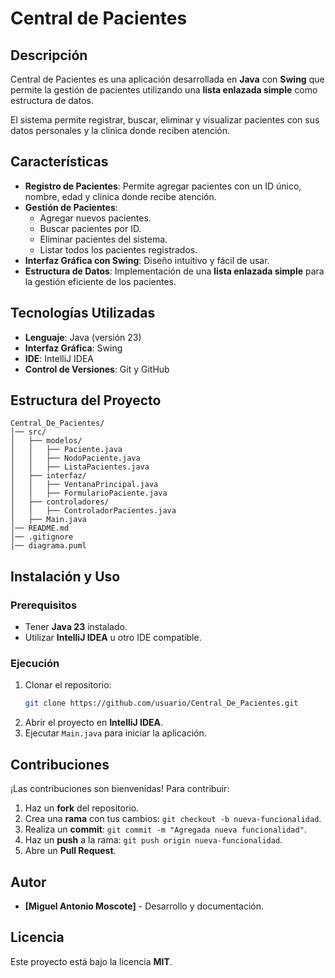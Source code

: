 # Central de Pacientes

## Descripción
Central de Pacientes es una aplicación desarrollada en **Java** con **Swing** que permite la gestión de pacientes utilizando una **lista enlazada simple** como estructura de datos.

El sistema permite registrar, buscar, eliminar y visualizar pacientes con sus datos personales y la clínica donde reciben atención.

## Características
- **Registro de Pacientes**: Permite agregar pacientes con un ID único, nombre, edad y clínica donde recibe atención.
- **Gestión de Pacientes**:
  - Agregar nuevos pacientes.
  - Buscar pacientes por ID.
  - Eliminar pacientes del sistema.
  - Listar todos los pacientes registrados.
- **Interfaz Gráfica con Swing**: Diseño intuitivo y fácil de usar.
- **Estructura de Datos**: Implementación de una **lista enlazada simple** para la gestión eficiente de los pacientes.

## Tecnologías Utilizadas
- **Lenguaje**: Java (versión 23)
- **Interfaz Gráfica**: Swing
- **IDE**: IntelliJ IDEA
- **Control de Versiones**: Git y GitHub

## Estructura del Proyecto
```
Central_De_Pacientes/
│── src/
│   ├── modelos/
│   │   ├── Paciente.java
│   │   ├── NodoPaciente.java
│   │   ├── ListaPacientes.java
│   ├── interfaz/
│   │   ├── VentanaPrincipal.java
│   │   ├── FormularioPaciente.java
│   ├── controladores/
│   │   ├── ControladorPacientes.java
│   ├── Main.java
│── README.md
│── .gitignore
│── diagrama.puml
```

## Instalación y Uso
### Prerequisitos
- Tener **Java 23** instalado.
- Utilizar **IntelliJ IDEA** u otro IDE compatible.

### Ejecución
1. Clonar el repositorio:
   ```sh
   git clone https://github.com/usuario/Central_De_Pacientes.git
   ```
2. Abrir el proyecto en **IntelliJ IDEA**.
3. Ejecutar `Main.java` para iniciar la aplicación.

## Contribuciones
¡Las contribuciones son bienvenidas! Para contribuir:
1. Haz un **fork** del repositorio.
2. Crea una **rama** con tus cambios: `git checkout -b nueva-funcionalidad`.
3. Realiza un **commit**: `git commit -m "Agregada nueva funcionalidad"`.
4. Haz un **push** a la rama: `git push origin nueva-funcionalidad`.
5. Abre un **Pull Request**.

## Autor
- **[Miguel Antonio Moscote]** - Desarrollo y documentación.

## Licencia
Este proyecto está bajo la licencia **MIT**.

